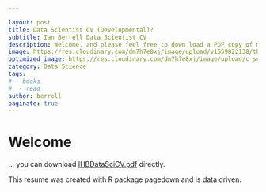 ```yaml
---

layout: post
title: Data Scientist CV (Developmental)?
subtitle: Ian Berrell Data Scientist CV
description: Welcome, and please feel free to down load a PDF copy of my Data Scientist CV which describes my ongoing development practices to develop a data science capability.
image: https://res.cloudinary.com/dm7h7e8xj/image/upload/v1559822138/theme9_v273a9.jpg
optimized_image: https://res.cloudinary.com/dm7h7e8xj/image/upload/c_scale,w_380/v1559822138/theme9_v273a9.jpg
category: Data Science
tags:
# - books
#  - read
author: berrell
paginate: true
---
```



# Welcome

... you can download [IHBDataSciCV.pdf](/assets/IHBDataSciCV.pdf) directly.

This resume was created with R package pagedown and is data driven.